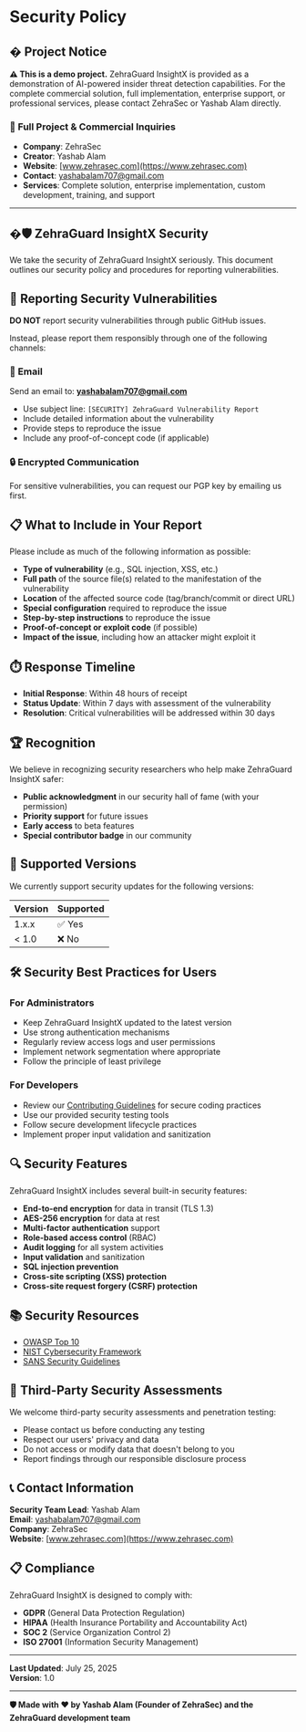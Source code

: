# Security Policy

## � Project Notice

**⚠️ This is a demo project.** ZehraGuard InsightX is provided as a demonstration of AI-powered insider threat detection capabilities. For the complete commercial solution, full implementation, enterprise support, or professional services, please contact ZehraSec or Yashab Alam directly.

### 🏢 Full Project & Commercial Inquiries
- **Company**: ZehraSec
- **Creator**: Yashab Alam
- **Website**: [www.zehrasec.com](https://www.zehrasec.com)
- **Contact**: yashabalam707@gmail.com
- **Services**: Complete solution, enterprise implementation, custom development, training, and support

---

## �🛡️ ZehraGuard InsightX Security

We take the security of ZehraGuard InsightX seriously. This document outlines our security policy and procedures for reporting vulnerabilities.

## 🚨 Reporting Security Vulnerabilities

**DO NOT** report security vulnerabilities through public GitHub issues.

Instead, please report them responsibly through one of the following channels:

### 📧 Email
Send an email to: **yashabalam707@gmail.com**
- Use subject line: `[SECURITY] ZehraGuard Vulnerability Report`
- Include detailed information about the vulnerability
- Provide steps to reproduce the issue
- Include any proof-of-concept code (if applicable)

### 🔒 Encrypted Communication
For sensitive vulnerabilities, you can request our PGP key by emailing us first.

## 📋 What to Include in Your Report

Please include as much of the following information as possible:

- **Type of vulnerability** (e.g., SQL injection, XSS, etc.)
- **Full path** of the source file(s) related to the manifestation of the vulnerability
- **Location** of the affected source code (tag/branch/commit or direct URL)
- **Special configuration** required to reproduce the issue
- **Step-by-step instructions** to reproduce the issue
- **Proof-of-concept or exploit code** (if possible)
- **Impact of the issue**, including how an attacker might exploit it

## ⏱️ Response Timeline

- **Initial Response**: Within 48 hours of receipt
- **Status Update**: Within 7 days with assessment of the vulnerability
- **Resolution**: Critical vulnerabilities will be addressed within 30 days

## 🏆 Recognition

We believe in recognizing security researchers who help make ZehraGuard InsightX safer:

- **Public acknowledgment** in our security hall of fame (with your permission)
- **Priority support** for future issues
- **Early access** to beta features
- **Special contributor badge** in our community

## 🔐 Supported Versions

We currently support security updates for the following versions:

| Version | Supported          |
| ------- | ------------------ |
| 1.x.x   | ✅ Yes             |
| < 1.0   | ❌ No              |

## 🛠️ Security Best Practices for Users

### For Administrators
- Keep ZehraGuard InsightX updated to the latest version
- Use strong authentication mechanisms
- Regularly review access logs and user permissions
- Implement network segmentation where appropriate
- Follow the principle of least privilege

### For Developers
- Review our [Contributing Guidelines](CONTRIBUTING.md) for secure coding practices
- Use our provided security testing tools
- Follow secure development lifecycle practices
- Implement proper input validation and sanitization

## 🔍 Security Features

ZehraGuard InsightX includes several built-in security features:

- **End-to-end encryption** for data in transit (TLS 1.3)
- **AES-256 encryption** for data at rest
- **Multi-factor authentication** support
- **Role-based access control** (RBAC)
- **Audit logging** for all system activities
- **Input validation** and sanitization
- **SQL injection prevention**
- **Cross-site scripting (XSS) protection**
- **Cross-site request forgery (CSRF) protection**

## 📚 Security Resources

- [OWASP Top 10](https://owasp.org/www-project-top-ten/)
- [NIST Cybersecurity Framework](https://www.nist.gov/cyberframework)
- [SANS Security Guidelines](https://www.sans.org/)

## 🤝 Third-Party Security Assessments

We welcome third-party security assessments and penetration testing:

- Please contact us before conducting any testing
- Respect our users' privacy and data
- Do not access or modify data that doesn't belong to you
- Report findings through our responsible disclosure process

## 📞 Contact Information

**Security Team Lead**: Yashab Alam  
**Email**: yashabalam707@gmail.com  
**Company**: ZehraSec  
**Website**: [www.zehrasec.com](https://www.zehrasec.com)

## 📋 Compliance

ZehraGuard InsightX is designed to comply with:

- **GDPR** (General Data Protection Regulation)
- **HIPAA** (Health Insurance Portability and Accountability Act)
- **SOC 2** (Service Organization Control 2)
- **ISO 27001** (Information Security Management)

---

**Last Updated**: July 25, 2025  
**Version**: 1.0

---

**🛡️ Made with ❤️ by Yashab Alam (Founder of ZehraSec) and the ZehraGuard development team**
